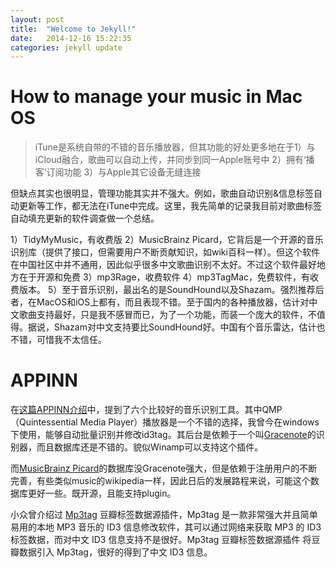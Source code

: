 ```yaml
---
layout: post
title:  "Welcome to Jekyll!"
date:   2014-12-16 15:22:35
categories: jekyll update
---
```


# How to manage your music in Mac OS

> iTune是系统自带的不错的音乐播放器，但其功能的好处更多地在于1）与iCloud融合，歌曲可以自动上传，并同步到同一Apple账号中 
2）拥有‘播客’订阅功能
3）与Apple其它设备无缝连接

但缺点其实也很明显，管理功能其实并不强大。例如，歌曲自动识别&信息标签自动更新等工作，都无法在iTune中完成。这里，我先简单的记录我目前对歌曲标签自动填充更新的软件调查做一个总结。

1）TidyMyMusic，有收费版
2）MusicBrainz Picard，它背后是一个开源的音乐识别库（提供了接口，但需要用户不断贡献知识，如wiki百科一样）。但这个软件在中国社区中并不通用，因此似乎很多中文歌曲识别不太好。不过这个软件最好地方在于开源和免费
3）mp3Rage，收费软件
4）mp3TagMac，免费软件，有收费版本。
5）至于音乐识别，最出名的是SoundHound以及Shazam。强烈推荐后者，在MacOS和iOS上都有，而且表现不错。至于国内的各种播放器，估计对中文歌曲支持最好，只是我不感冒而已，为了一个功能，而装一个庞大的软件，不值得。据说，Shazam对中文支持要比SoundHound好。中国有个音乐雷达，估计也不错，可惜我不太信任。

# APPINN

在[这篇APPINN介绍](http://www.appinn.com/music-files-tagger/)中，提到了六个比较好的音乐识别工具。其中QMP（Quintessential Media Player）播放器是一个不错的选择，我曾今在windows下使用，能够自动批量识别并修改id3tag。其后台是依赖于一个叫[Gracenote](http://www.gracenote.com/)的识别器，而且数据库还是不错的。貌似Winamp可以支持这个插件。

而[MusicBrainz Picard](http://picard.musicbrainz.org/)的数据库没Gracenote强大，但是依赖于注册用户的不断完善，有些类似music的wikipedia一样，因此日后的发展路程来说，可能这个数据库更好一些。既开源，且能支持plugin。

小众曾介绍过 [Mp3tag](http://www.mp3tag.de/en/) 豆瓣标签数据源插件，Mp3tag 是一款非常强大并且简单易用的本地 MP3 音乐的 ID3 信息修改软件，其可以通过网络来获取 MP3 的 ID3 标签数据，而对中文 ID3 信息支持不是很好。Mp3tag 豆瓣标签数据源插件 将豆瓣数据引入 Mp3tag，很好的得到了中文 ID3 信息。